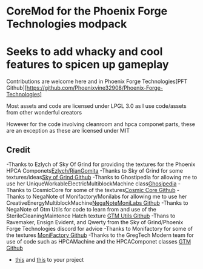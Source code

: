 # CoreMod for the Phoenix Forge Technologies modpack
# Seeks to add whacky and cool features to spicen up gameplay

Contributions are welcome here and in Phoenix Forge Technologies[PFT Github][https://github.com/Phoenixvine32908/Phoenix-Forge-Technologies]

Most assets and code are licensed under LPGL 3.0 as I use code/assets from other wonderful creators

However for the code involving cleanroom and hpca componet parts, these are an exception as these are licensed under MIT

## Credit
-Thanks to Ezlych of Sky Of Grind for providing the textures for the Phoenix HPCA Componets[Ezlych/RianGomita](https://github.com/RianGomita)
-Thanks to Sky of Grind for some textures/ideas[Sky of Grind Github](https://github.com/RianGomita/Sky-Of-Grind)
-Thanks to Ghostipedia for allowing me to use her UniqueWorkableElectricMultiblockMachine class[Ghosipedia](https://github.com/Ghostipedia)
-Thanks to CosmicCore for some of the textures[Cosmic Core Github](https://github.com/Frontiers-PackForge/CosmicCore)
-Thanks to NegaNote of Monifactory/Monilabs for allowing me to use her CreativeEnergyMultiblockMachine[NegaNote](https://github.com/NegaNote)[MoniLabs Github](https://github.com/NegaNote/MoniLabs/blob/main/README.md)
-Thanks to NegaNote of Gtm Utils for code to learn from and use of the SterileCleaningMaintence Hatch texture [GTM Utils Github](https://github.com/NegaNote/GregTech-Modern-Utilities)
-Thans to Ravemaker, Ensign Evident, and Qwerty from the Sky of Grind/Phoenix Forge Technologies discord for advice
-Thanks to Monifactory for some of the textures [MoniFactory Github](https://github.com/ThePansmith/Monifactory)
-Thanks to the GregTech Modern team for use of code such as HPCAMachine and the HPCAComponet classes [GTM Github](https://github.com/GregTechCEu/GregTech-Modern)
- [this](https://github.com/Frontiers-PackForge/CosmicCore/blob/main-1.20.1-forge/.github/workflows/spotless.yml) and [this](https://github.com/Frontiers-PackForge/CosmicCore/blob/main-1.20.1-forge/.github/actions/build_setup/action.yml) to your project
